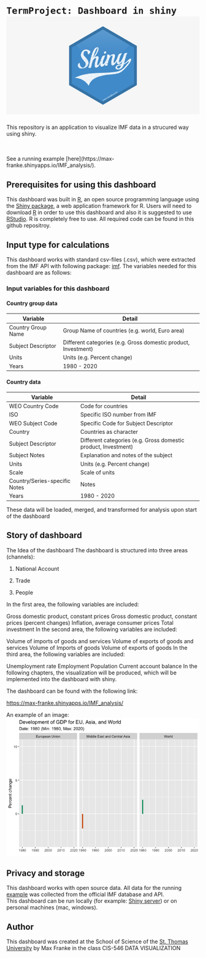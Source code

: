 # `TermProject: Dashboard in shiny` ![shiny-logo, width = 2cm, height = 2cm](/shiny-logo.png)
This repository is an application to visualize IMF data in a strucured way using shiny.

<br>
<br>
See a running example [here](https://max-franke.shinyapps.io/IMF_analysis/).

## Prerequisites for using this dashboard
This dashboard was built in [R](https://www.r-project.org), an open source programming language using the [Shiny package](https://shiny.rstudio.com), a web application framework for R. Users will need to download [R](https://cran.uni-muenster.de/) in order to use this dashboard and also it is suggested to use [RStudio](https://www.rstudio.com). R is completely free to use. All required code can be found in this github repositroy.

## Input type for calculations
This dashboard works with standard csv-files (.csv), which were extracted from the IMF API with following package: [imf](https://cran.r-project.org/web/packages/imfr/imfr.pdf). The variables needed for this dashboard are as follows:


### Input variables for **this dashboard**
#### Country group data
| Variable             	| Detail                                                                           	|
|----------------------	|----------------------------------------------------------------------------------	|
| Country Group Name | Group Name of countries (e.g. world, Euro area) |
| Subject Descriptor | Different categories (e.g. Gross domestic product, Investment) |
| Units | Units (e.g. Percent change) |
| Years | 1980 - 2020  |

#### Country data
| Variable             	| Detail                                                                           	|
|----------------------	|----------------------------------------------------------------------------------	|
| WEO Country Code | Code for countries  |
| ISO | Specific ISO number from IMF |
| WEO Subject Code | Specific Code for Subject Descriptor |
| Country | Countries as character |
| Subject Descriptor | Different categories (e.g. Gross domestic product, Investment) |
| Subject Notes | Explanation and notes of the subject |
| Units | Units (e.g. Percent change) |
| Scale | Scale of units |
| Country/Series-specific Notes | Notes |
| Years | 1980 - 2020  |

These data will be loaded, merged, and transformed for analysis upon start of the dashboard

## Story of dashboard

The Idea of the dashboard
The dashboard is structured into three areas (channels):

1. National Account

2. Trade

3. People

In the first area, the following variables are included:

Gross domestic product, constant prices
Gross domestic product, constant prices (percent changes)
Inflation, average consumer prices
Total investment
In the second area, the following variables are included:

Volume of imports of goods and services
Volume of exports of goods and services
Volume of Imports of goods
Volume of exports of goods
In the third area, the following variables are included:

Unemployment rate
Employment
Population
Current account balance
In the following chapters, the visualization will be produced, which will be implemented into the dashboard with shiny.

The dashboard can be found with the following link:

https://max-franke.shinyapps.io/IMF_analysis/

An example of an image:![gdp](/03_Images/01_NationalAccount/GDP.gif)

## Privacy and storage
This dashboard works with open source data. All data for the running [example](https://max-franke.shinyapps.io/IMF_analysis/) was collected from the official IMF database and API.
<br>
This dashboard can be run locally (for example: [Shiny server](https://www.rstudio.com/products/shiny/shiny-server/)) or on personal machines (mac, windows).

## Author

This dashboard was created at the School of Science of the [St. Thomas University](http://www.stu.edu) by Max Franke in the class CIS-546 DATA VISUALIZATION